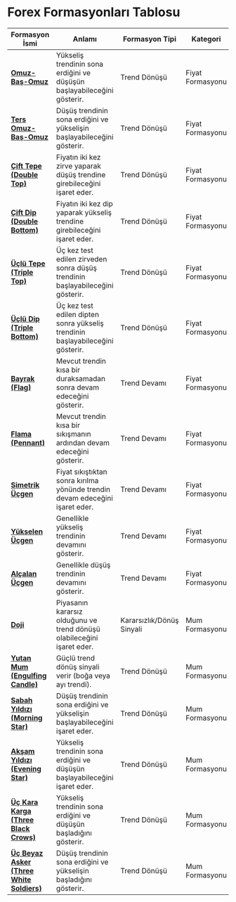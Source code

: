# Forex Formasyonları Tablosu

| **Formasyon İsmi**                 | **Anlamı**                                                                 | **Formasyon Tipi**         | **Kategori**             |
|------------------------------------|-----------------------------------------------------------------------------|----------------------------|--------------------------|
| [**Omuz-Baş-Omuz**](./01-01-omuz-bas-omuz.md)                 | Yükseliş trendinin sona erdiğini ve düşüşün başlayabileceğini gösterir.     | Trend Dönüşü              | Fiyat Formasyonu         |
| [**Ters Omuz-Baş-Omuz**](./01-02-ters-omuz-bas-omuz.md)            | Düşüş trendinin sona erdiğini ve yükselişin başlayabileceğini gösterir.     | Trend Dönüşü              | Fiyat Formasyonu         |
| [**Çift Tepe (Double Top)**](./01-03-cift-tepe.md)        | Fiyatın iki kez zirve yaparak düşüş trendine girebileceğini işaret eder.    | Trend Dönüşü              | Fiyat Formasyonu         |
| [**Çift Dip (Double Bottom)**](./01-04-cift-dip.md)      | Fiyatın iki kez dip yaparak yükseliş trendine girebileceğini işaret eder.   | Trend Dönüşü              | Fiyat Formasyonu         |
| [**Üçlü Tepe (Triple Top)**](./01-05-uclu-tepe.md)        | Üç kez test edilen zirveden sonra düşüş trendinin başlayabileceğini gösterir.| Trend Dönüşü              | Fiyat Formasyonu         |
| [**Üçlü Dip (Triple Bottom)**](./01-06-uclu-dip.md)      | Üç kez test edilen dipten sonra yükseliş trendinin başlayabileceğini gösterir.| Trend Dönüşü              | Fiyat Formasyonu         |
| [**Bayrak (Flag)**](./01-07-bayrak.md)                 | Mevcut trendin kısa bir duraksamadan sonra devam edeceğini gösterir.        | Trend Devamı              | Fiyat Formasyonu         |
| [**Flama (Pennant)**](./01-08-flama.md)               | Mevcut trendin kısa bir sıkışmanın ardından devam edeceğini gösterir.       | Trend Devamı              | Fiyat Formasyonu         |
| [**Simetrik Üçgen**](./01-09-simetrik-ucgen.md)                | Fiyat sıkıştıktan sonra kırılma yönünde trendin devam edeceğini işaret eder.| Trend Devamı              | Fiyat Formasyonu         |
| [**Yükselen Üçgen**](./01-10-yukselen-ucgen.md)                | Genellikle yükseliş trendinin devamını gösterir.                            | Trend Devamı              | Fiyat Formasyonu         |
| [**Alçalan Üçgen**](./01-11-alcalan-ucgen.md)                 | Genellikle düşüş trendinin devamını gösterir.                               | Trend Devamı              | Fiyat Formasyonu         |
| [**Doji**](./01-12-doji.md)                          | Piyasanın kararsız olduğunu ve trend dönüşü olabileceğini işaret eder.      | Kararsızlık/Dönüş Sinyali | Mum Formasyonu           |
| [**Yutan Mum (Engulfing Candle)**](./01-13-yutan-mum.md)  | Güçlü trend dönüş sinyali verir (boğa veya ayı trendi).                     | Trend Dönüşü              | Mum Formasyonu           |
| [**Sabah Yıldızı (Morning Star)**](./01-14-sabah-yildizi.md)  | Düşüş trendinin sona erdiğini ve yükselişin başlayabileceğini işaret eder.  | Trend Dönüşü              | Mum Formasyonu           |
| [**Akşam Yıldızı (Evening Star)**](./01-15-aksam-yildizi.md)  | Yükseliş trendinin sona erdiğini ve düşüşün başlayabileceğini işaret eder.  | Trend Dönüşü              | Mum Formasyonu           |
| [**Üç Kara Karga (Three Black Crows)**](./01-16-uc-kara-karga.md) | Yükseliş trendinin sona erdiğini ve düşüşün başladığını gösterir.        | Trend Dönüşü              | Mum Formasyonu           |
| [**Üç Beyaz Asker (Three White Soldiers)**](./01-17-uc-beyaz-asker.md) | Düşüş trendinin sona erdiğini ve yükselişin başladığını gösterir.     | Trend Dönüşü              | Mum Formasyonu           |
